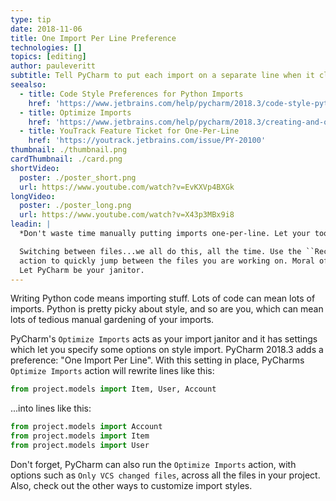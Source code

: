 ```yaml
---
type: tip
date: 2018-11-06
title: One Import Per Line Preference
technologies: []
topics: [editing]
author: pauleveritt
subtitle: Tell PyCharm to put each import on a separate line when it cleans up your imports.
seealso:
  - title: Code Style Preferences for Python Imports
    href: 'https://www.jetbrains.com/help/pycharm/2018.3/code-style-python.html#imports'
  - title: Optimize Imports
    href: 'https://www.jetbrains.com/help/pycharm/2018.3/creating-and-optimizing-imports.html#optimize-imports-in-project'
  - title: YouTrack Feature Ticket for One-Per-Line
    href: 'https://youtrack.jetbrains.com/issue/PY-20100'
thumbnail: ./thumbnail.png
cardThumbnail: ./card.png
shortVideo:
  poster: ./poster_short.png
  url: https://www.youtube.com/watch?v=EvKXVp4BXGk
longVideo:
  poster: ./poster_long.png
  url: https://www.youtube.com/watch?v=X43p3MBx9i8
leadin: |
  *Don't waste time manually putting imports one-per-line. Let your tool do it.*

  Switching between files...we all do this, all the time. Use the ``Recent Files`` 
  action to quickly jump between the files you are working on. Moral of the story? 
  Let PyCharm be your janitor.
---
```


Writing Python code means importing stuff. Lots of code can mean lots
of imports. Python is pretty picky about style, and so are you, which
can mean lots of tedious manual gardening of your imports.

PyCharm's `Optimize Imports` acts as your import janitor and it
has settings which let you specify some options on style import. PyCharm
2018.3 adds a preference: "One Import Per Line". With this setting in
place, PyCharms `Optimize Imports` action will rewrite lines like this:

```python
from project.models import Item, User, Account
```

...into lines like this:

```python
from project.models import Account
from project.models import Item
from project.models import User
```

Don't forget, PyCharm can also run the `Optimize Imports` action, with
options such as `Only VCS changed files`, across all the files in your
project. Also, check out the other ways to customize import styles.
